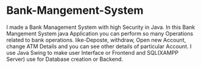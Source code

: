 # Bank-Mangement-System
I made a Bank Management System with high Security in Java. In this Bank Mangement System java Application you can perform so many Operations related to bank operations.
like-Deposte, withdraw, Open new Account, change ATM Details and you can see other details of particular Account.
I use Java Swing to make user Interface or Frontend and SQL(XAMPP Server) use for Database creation or Backend.
